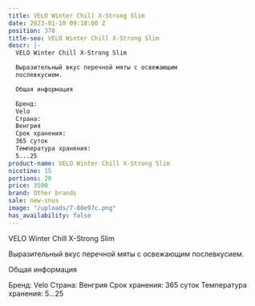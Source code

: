 ```yaml
---
title: VELO Winter Chill X-Strong Slim
date: 2023-01-10 09:18:00 Z
position: 378
title-seo: VELO Winter Chill X-Strong Slim
descr: |-
  VELO Winter Chill X-Strong Slim

  Выразительный вкус перечной мяты с освежающим
  послевкусием.

  Общая информация

  Бренд:
  Velo
  Страна:
  Венгрия
  Срок хранения:
  365 суток
  Температура хранения:
  5...25
product-name: VELO Winter Chill X-Strong Slim
nicotine: 15
portions: 20
price: 3500
brand: Other brands
sale: new-snus
image: "/uploads/7-88e97c.png"
has_availability: false
---
```


VELO Winter Chill X-Strong Slim

Выразительный вкус перечной мяты с освежающим
послевкусием.

Общая информация

Бренд:
Velo
Страна:
Венгрия
Срок хранения:
365 суток
Температура хранения:
5...25